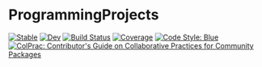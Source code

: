 # ProgrammingProjects

[![Stable](https://img.shields.io/badge/docs-stable-blue.svg)](https://gjunqueira-sys.github.io/ProgrammingProjects.jl/stable)
[![Dev](https://img.shields.io/badge/docs-dev-blue.svg)](https://gjunqueira-sys.github.io/ProgrammingProjects.jl/dev)
[![Build Status](https://github.com/gjunqueira-sys/ProgrammingProjects.jl/actions/workflows/CI.yml/badge.svg?branch=main)](https://github.com/gjunqueira-sys/ProgrammingProjects.jl/actions/workflows/CI.yml?query=branch%3Amain)
[![Coverage](https://codecov.io/gh/gjunqueira-sys/ProgrammingProjects.jl/branch/main/graph/badge.svg)](https://codecov.io/gh/gjunqueira-sys/ProgrammingProjects.jl)
[![Code Style: Blue](https://img.shields.io/badge/code%20style-blue-4495d1.svg)](https://github.com/invenia/BlueStyle)
[![ColPrac: Contributor's Guide on Collaborative Practices for Community Packages](https://img.shields.io/badge/ColPrac-Contributor's%20Guide-blueviolet)](https://github.com/SciML/ColPrac)
